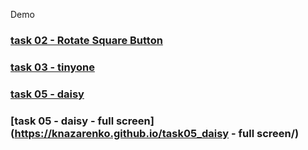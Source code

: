 

Demo
### [task 02 - Rotate Square Button](https://knazarenko.github.io/task02_rotate_sq_button/)
### [task 03 - tinyone](https://knazarenko.github.io/task03_tinyone/)
### [task 05 - daisy](https://knazarenko.github.io/task05_daisy/)
### [task 05 - daisy - full screen](https://knazarenko.github.io/task05_daisy - full screen/)

